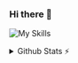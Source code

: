 <!--
![Header](./assets/github-header-image.png)
-->

### Hi there 👋
<!--
I'm **Ernest**. I work in academic publishing and professional knowledge management. I specialize in Digital Humanities.
-->
<p></p>

![My Skills](https://skillicons.dev/icons?i=html,css,django,docker,git,js,latex,py,vscode,wasm&theme=light)

<!--
[![My Skills](https://skillicons.dev/icons?i=html,css,django,docker,git,js,latex,py,vscode,wasm&theme=light)](https://skillicons.dev)
-->

<!--
![status](https://nocache.advaith.workers.dev?url=https://img.shields.io/endpoint?url=https://dev.discordprofiles.me/api/badge/status/276544649148235776?simple=true)
![playing](https://nocache.advaith.workers.dev?url=https://img.shields.io/endpoint?url=https://dev.discordprofiles.me/api/badge/playing/276544649148235776)
![vscode](https://nocache.advaith.workers.dev?url=https://img.shields.io/endpoint?url=https://dev.discordprofiles.me/api/badge/vscode/276544649148235776)
[![spotify](https://nocache.advaith.workers.dev?url=https://img.shields.io/endpoint?url=https://dev.discordprofiles.me/api/badge/spotify/276544649148235776)](https://dev.discordprofiles.me/openspotify/276544649148235776)
-->

<p></p>
<details>
  <summary>Github Stats ⚡</summary>
  
  <a href="#">![Github stats](https://github-readme-stats.vercel.app/api?username=ErnestSuyver&theme=blueberry&count_private=true&hide_border=true&line_height=20)</a>
  <a href="#">![Top Langs](https://github-readme-stats.vercel.app/api/top-langs/?username=ErnestSuyver&layout=compact&theme=blueberry&count_private=true&hide_border=true)</a>
</details>



<!--
**ErnestSuyver/ErnestSuyver** is a ✨ _special_ ✨ repository because its `README.md` (this file) appears on your GitHub profile.

Here are some ideas to get you started:

- 🔭 I’m currently working on ...
- 🌱 I’m currently learning ...
- 👯 I’m looking to collaborate on ...
- 🤔 I’m looking for help with ...
- 💬 Ask me about ...
- 📫 How to reach me: ...
- 😄 Pronouns: ...
- ⚡ Fun fact: ...
-->

<!--
see also" https://docs.github.com/en/account-and-profile/setting-up-and-managing-your-github-profile/customizing-your-profile/managing-your-profile-readme
-->

<!--
<p></p>
<details>
  <summary>About me 🦢🦢🦢</summary>
  
### some languages I know a little
[![CSS3](https://img.shields.io/badge/css3-%231572B6.svg?style=for-the-badge&logo=css3&logoColor=white)]() [![GraphQL](https://img.shields.io/badge/-GraphQL-E10098?style=for-the-badge&logo=graphql&logoColor=white)]() [![HTML5](https://img.shields.io/badge/html5-%23E34F26.svg?style=for-the-badge&logo=html5&logoColor=white)]() [![JavaScript](https://img.shields.io/badge/javascript-%23323330.svg?style=for-the-badge&logo=javascript&logoColor=%23F7DF1E)]() [![LaTeX](https://img.shields.io/badge/latex-%23008080.svg?style=for-the-badge&logo=latex&logoColor=white)]() [![Markdown](https://img.shields.io/badge/markdown-%23000000.svg?style=for-the-badge&logo=markdown&logoColor=white)]() [![Python](https://img.shields.io/badge/python-3670A0?style=for-the-badge&logo=python&logoColor=ffdd54)]()

### some tools I work with
[![CodeSandbox](https://img.shields.io/badge/Codesandbox-040404?style=for-the-badge&logo=codesandbox&logoColor=DBDBDB)]() [![Cypress](https://img.shields.io/badge/-cypress-%23E5E5E5?style=for-the-badge&logo=cypress&logoColor=058a5e)]() [![Django](https://img.shields.io/badge/django-%23092E20.svg?style=for-the-badge&logo=django&logoColor=white)]() [![Docker](https://img.shields.io/badge/docker-%230db7ed.svg?style=for-the-badge&logo=docker&logoColor=white)]() [![ElasticSearch](https://img.shields.io/badge/-ElasticSearch-005571?style=for-the-badge&logo=elasticsearch)]() [![Git](https://img.shields.io/badge/git-%23F05033.svg?style=for-the-badge&logo=git&logoColor=white)]() [![GitHub](https://img.shields.io/badge/github-%23121011.svg?style=for-the-badge&logo=github&logoColor=white)]() [![GitLab](https://img.shields.io/badge/gitlab-%23181717.svg?style=for-the-badge&logo=gitlab&logoColor=white)]() [![Jinja](https://img.shields.io/badge/jinja-white.svg?style=for-the-badge&logo=jinja&logoColor=black)]() [![Jupyter Notebook](https://img.shields.io/badge/jupyter-%23FA0F00.svg?style=for-the-badge&logo=jupyter&logoColor=white)]() [![LibreOffice](https://img.shields.io/badge/LibreOffice-%2318A303?style=for-the-badge&logo=LibreOffice&logoColor=white)]() [![MongoDB](https://img.shields.io/badge/MongoDB-%234ea94b.svg?style=for-the-badge&logo=mongodb&logoColor=white)]() [![MySQL](https://img.shields.io/badge/mysql-%2300000f.svg?style=for-the-badge&logo=mysql&logoColor=white)]() [![Neo4J](https://img.shields.io/badge/Neo4j-008CC1?style=for-the-badge&logo=neo4j&logoColor=white)]() [![Nginx](https://img.shields.io/badge/nginx-%23009639.svg?style=for-the-badge&logo=nginx&logoColor=white)]() [![SQLite](https://img.shields.io/badge/sqlite-%2307405e.svg?style=for-the-badge&logo=sqlite&logoColor=white)]() [![Visual Studio Code](https://img.shields.io/badge/Visual%20Studio%20Code-0078d7.svg?style=for-the-badge&logo=visual-studio-code&logoColor=white)]() [![Vue.js](https://img.shields.io/badge/vue.js-%2335495e.svg?style=for-the-badge&logo=vuedotjs&logoColor=%234FC08D)]() [![WordPress](https://img.shields.io/badge/WordPress-%23117AC9.svg?style=for-the-badge&logo=WordPress&logoColor=white)]()

### some ML stuff I toy with
![Matplotlib](https://img.shields.io/badge/Matplotlib-%23ffffff.svg?style=for-the-badge&logo=Matplotlib&logoColor=black) ![NumPy](https://img.shields.io/badge/numpy-%23013243.svg?style=for-the-badge&logo=numpy&logoColor=white) ![Pandas](https://img.shields.io/badge/pandas-%23150458.svg?style=for-the-badge&logo=pandas&logoColor=white) ![Plotly](https://img.shields.io/badge/Plotly-%233F4F75.svg?style=for-the-badge&logo=plotly&logoColor=white) ![scikit-learn](https://img.shields.io/badge/scikit--learn-%23F7931E.svg?style=for-the-badge&logo=scikit-learn&logoColor=white) ![Scipy](https://img.shields.io/badge/SciPy-%230C55A5.svg?style=for-the-badge&logo=scipy&logoColor=%white)
  
### office applications I work with
[![Confluence](https://img.shields.io/badge/confluence-%23172BF4.svg?style=for-the-badge&logo=confluence&logoColor=white)]() [![Jira](https://img.shields.io/badge/jira-%230A0FFF.svg?style=for-the-badge&logo=jira&logoColor=white)]() [![teams]()]() [![Microsoft Office](https://img.shields.io/badge/Microsoft_Office-D83B01?style=for-the-badge&logo=microsoft-office&logoColor=white)]() [![Trello](https://img.shields.io/badge/Trello-%23026AA7.svg?style=for-the-badge&logo=Trello&logoColor=white)]()

### I currently work as
[![Freelancer](https://img.shields.io/badge/Freelancer-29B2FE?style=for-the-badge&logo=Freelancer&logoColor=white)](https://ernestsuyver.com/)

### You can contact me at
[![Discord](https://img.shields.io/badge/Discord-%235865F2.svg?style=for-the-badge&logo=discord&logoColor=white)]() [![Gmail](https://img.shields.io/badge/Gmail-D14836?style=for-the-badge&logo=gmail&logoColor=white)]() [![LinkedIn](https://img.shields.io/badge/linkedin-%230077B5.svg?style=for-the-badge&logo=linkedin&logoColor=white)]() [![Meetup](https://img.shields.io/badge/Meetup-f64363?style=for-the-badge&logo=meetup&logoColor=white)]() [![Slack](https://img.shields.io/badge/Slack-4A154B?style=for-the-badge&logo=slack&logoColor=white)]() [![Twitter](https://img.shields.io/badge/Twitter-%231DA1F2.svg?style=for-the-badge&logo=Twitter&logoColor=white)](https://twitter.com/ErnestSuyver) [![Whereby](https://img.shields.io/badge/Whereby-%235865F2.svg?style=for-the-badge&logo=discord&logoColor=white)](https://whereby.com/ernest-suyver) [![YouTube](https://img.shields.io/badge/YouTube-%23FF0000.svg?style=for-the-badge&logo=YouTube&logoColor=white)]() [![Zoom](https://img.shields.io/badge/Zoom-2D8CFF?style=for-the-badge&logo=zoom&logoColor=white)]()

### something personal
[![Apple](https://img.shields.io/badge/Apple-%23000000.svg?style=for-the-badge&logo=apple&logoColor=white)]() [![Duolingo](https://img.shields.io/badge/Duolingo-%234DC730.svg?style=for-the-badge&logo=Duolingo&logoColor=white)]() [![Obsidian](https://img.shields.io/badge/Obsidian-%23483699.svg?style=for-the-badge&logo=obsidian&logoColor=white)]()

 </details>
-->
